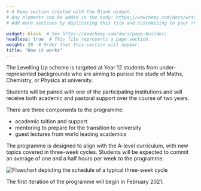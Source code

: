 ```yaml
---
# A Demo section created with the Blank widget.
# Any elements can be added in the body: https://wowchemy.com/docs/writing-markdown-latex/
# Add more sections by duplicating this file and customizing to your requirements.

widget: blank  # See https://wowchemy.com/docs/page-builder/
headless: true  # This file represents a page section.
weight: 20  # Order that this section will appear.
title: "How it works"
---
```


The Levelling Up scheme is targeted at Year 12 students from under-represented backgrounds who are aiming to pursue the study of Maths, Chemistry, or Physics at university. 

Students will be paired with one of the participating institutions and will receive both academic and pastoral support over the course of two years.

There are three components to the programme:

- academic tuition and support
- mentoring to prepare for the transition to university
- guest lectures from world leading academics

The programme is designed to align with the A-level curriculum, with new topics covered in three-week cycles. Students will be expected to commit an average of one and a half hours per week to the programme.

![Flowchart depicting the schedule of a typical three-week cycle](/home/intro_files/flowchart.png)

The first iteration of the programme will begin in February 2021.